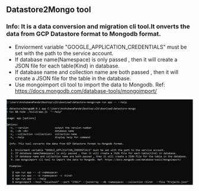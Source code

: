 ## Datastore2Mongo tool

###  Info: It is a data conversion and migration cli tool.It onverts the data from GCP Datastore format to Mongodb format.
   - Enviorment variable "GOOGLE_APPLICATION_CREDENTIALS" must be set with the path to the service account.
   - If database name(Namespace) is only passed , then it will create a JSON file for each table(Kind) in database.
   - If database name and collection name are both passed , then it will create a JSON file for the table in the database.
   - Use mongoimport cli tool to import the data to Mongodb. Ref: https://docs.mongodb.com/database-tools/mongoimport/ 

![Alt text](https://github.com/anshubana/datastore2mongo/blob/main/screenshots/screenshot1.PNG?raw=true "Title")



